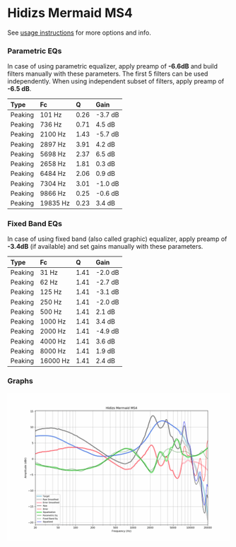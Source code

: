 # Hidizs Mermaid MS4
See [usage instructions](https://github.com/jaakkopasanen/AutoEq#usage) for more options and info.

### Parametric EQs
In case of using parametric equalizer, apply preamp of **-6.6dB** and build filters manually
with these parameters. The first 5 filters can be used independently.
When using independent subset of filters, apply preamp of **-6.5 dB**.

| Type    | Fc       |    Q | Gain    |
|:--------|:---------|:-----|:--------|
| Peaking | 101 Hz   | 0.26 | -3.7 dB |
| Peaking | 736 Hz   | 0.71 | 4.5 dB  |
| Peaking | 2100 Hz  | 1.43 | -5.7 dB |
| Peaking | 2897 Hz  | 3.91 | 4.2 dB  |
| Peaking | 5698 Hz  | 2.37 | 6.5 dB  |
| Peaking | 2658 Hz  | 1.81 | 0.3 dB  |
| Peaking | 6484 Hz  | 2.06 | 0.9 dB  |
| Peaking | 7304 Hz  | 3.01 | -1.0 dB |
| Peaking | 9866 Hz  | 0.25 | -0.6 dB |
| Peaking | 19835 Hz | 0.23 | 3.4 dB  |

### Fixed Band EQs
In case of using fixed band (also called graphic) equalizer, apply preamp of **-3.4dB**
(if available) and set gains manually with these parameters.

| Type    | Fc       |    Q | Gain    |
|:--------|:---------|:-----|:--------|
| Peaking | 31 Hz    | 1.41 | -2.0 dB |
| Peaking | 62 Hz    | 1.41 | -2.7 dB |
| Peaking | 125 Hz   | 1.41 | -3.1 dB |
| Peaking | 250 Hz   | 1.41 | -2.0 dB |
| Peaking | 500 Hz   | 1.41 | 2.1 dB  |
| Peaking | 1000 Hz  | 1.41 | 3.4 dB  |
| Peaking | 2000 Hz  | 1.41 | -4.9 dB |
| Peaking | 4000 Hz  | 1.41 | 3.6 dB  |
| Peaking | 8000 Hz  | 1.41 | 1.9 dB  |
| Peaking | 16000 Hz | 1.41 | 2.4 dB  |

### Graphs
![](./Hidizs%20Mermaid%20MS4.png)